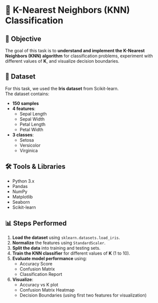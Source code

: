 # 🧠 K-Nearest Neighbors (KNN) Classification

## 📌 Objective
The goal of this task is to **understand and implement the K-Nearest Neighbors (KNN) algorithm** for classification problems, experiment with different values of **K**, and visualize decision boundaries.

## 📂 Dataset
For this task, we used the **Iris dataset** from Scikit-learn.  
The dataset contains:
- **150 samples**
- **4 features**:
  - Sepal Length
  - Sepal Width
  - Petal Length
  - Petal Width
- **3 classes**:
  - Setosa
  - Versicolor
  - Virginica

## 🛠 Tools & Libraries
- Python 3.x  
- Pandas  
- NumPy  
- Matplotlib  
- Seaborn  
- Scikit-learn  

## 📊 Steps Performed
1. **Load the dataset** using `sklearn.datasets.load_iris`.
2. **Normalize** the features using `StandardScaler`.
3. **Split the data** into training and testing sets.
4. **Train the KNN classifier** for different values of **K** (1 to 10).
5. **Evaluate model performance** using:
   - Accuracy Score
   - Confusion Matrix
   - Classification Report
6. **Visualize**:
   - Accuracy vs K plot
   - Confusion Matrix Heatmap
   - Decision Boundaries (using first two features for visualization)


##
